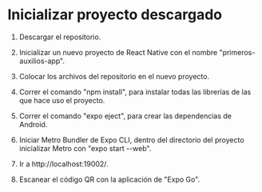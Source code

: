 # Inicializar proyecto descargado

1. Descargar el repositorio.

2. Inicializar un nuevo proyecto de React Native con el nombre "primeros-auxilios-app".

3. Colocar los archivos del repositorio en el nuevo proyecto.

4. Correr el comando "npm install", para instalar todas las librerías de las que hace uso el proyecto.

5. Correr el comando "expo eject", para crear las dependencias de Android.

6. Iniciar Metro Bundler de Expo CLI, dentro del directorio del proyecto inicializar Metro con "expo start --web".

7. Ir a http://localhost:19002/.

8. Escanear el código QR con la aplicación de "Expo Go".
